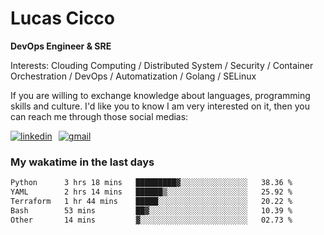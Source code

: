 # Lucas Cicco

**DevOps Engineer & SRE**

Interests: Clouding Computing / Distributed System / Security / Container Orchestration / DevOps / Automatization / Golang / SELinux

If you are willing to exchange knowledge about languages, programming skills and culture. I'd like you to know I am very interested on it, then you can reach me through those social medias:

<div style="display: flex; align-items: center; gap: 10px;">
  <a href="https://www.linkedin.com/in/lucas-vitor-de-cicco" target="_blank">
    <img
      src="https://img.shields.io/badge/-LinkedIn-%230077B5?style=for-the-badge&logo=linkedin&logoColor=white"
      alt="linkedin"
      target="_blank" 
    />
  </a>
  <a href="mailto:lucasvitorx1@gmail.com">
      <img
        src="https://img.shields.io/badge/-Gmail-%23333?style=for-the-badge&logo=gmail&logoColor=white"
        alt="gmail"
        target="_blank"
      />
  </a>
</div>

### My wakatime in the last days

<!--START_SECTION:waka-->

```txt
Python      3 hrs 18 mins   █████████▓░░░░░░░░░░░░░░░   38.36 %
YAML        2 hrs 14 mins   ██████▒░░░░░░░░░░░░░░░░░░   25.92 %
Terraform   1 hr 44 mins    █████░░░░░░░░░░░░░░░░░░░░   20.22 %
Bash        53 mins         ██▓░░░░░░░░░░░░░░░░░░░░░░   10.39 %
Other       14 mins         ▓░░░░░░░░░░░░░░░░░░░░░░░░   02.73 %
```

<!--END_SECTION:waka-->

